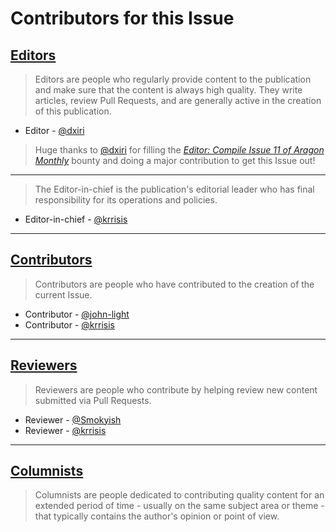 # Contributors for this Issue
## [Editors](editors.md)
> Editors are people who regularly provide content to the publication and make sure that the content is always high quality. They write articles, review Pull Requests, and are generally active in the creation of this publication.

- Editor - [@dxiri](https://github.com/dxiri)

> Huge thanks to [@dxiri](https://github.com/dxiri) for filling the [_Editor: Compile Issue 11 of Aragon Monthly_](https://github.com/aragon/aragon-monthly/issues/292) bounty and doing a major contribution to get this Issue out!
___
> The Editor-in-chief is the publication's editorial leader who has final responsibility for its operations and policies.

- Editor-in-chief - [@krrisis](https://github.com/krrisis)
___

## [Contributors](contributors.md)
> Contributors are people who have contributed to the creation of the current Issue.

- Contributor - [@john-light](https://github.com/john-light)
- Contributor - [@krrisis](https://github.com/krrisis)
___

## [Reviewers](reviewers.md)
> Reviewers are people who contribute by helping review new content submitted via Pull Requests.

- Reviewer - [@Smokyish](https://github.com/Smokyish)
- Reviewer - [@krrisis](https://github.com/krrisis)
___

## [Columnists](columnists.md)
> Columnists are people dedicated to contributing quality content for an extended period of time - usually on the same subject area or theme - that typically contains the author's opinion or point of view.
